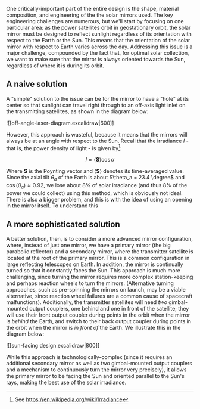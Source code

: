 One critically-important part of the entire design is the shape, material composition, and engineering of the the solar mirrors used. The key engineering challenges are numerous, but we'll start by focusing on one particular area: as the power satellites orbit in geostationary orbit, the solar mirror must be designed to reflect sunlight regardless of its orientation with respect to the Earth or the Sun. This means that the orientation of the solar mirror with respect to Earth varies across the day. Addressing this issue is a major challenge, compounded by the fact that, for optimal solar collection, we want to make sure that the mirror is always oriented towards the Sun, regardless of where it is during its orbit.

## A naive solution

A "simple" solution to the issue can be for the mirror to have a "hole" at its center so that sunlight can travel right through to an off-axis light inlet on the transmitting satellites, as shown in the diagram below:

![[off-angle-laser-diagram.excalidraw|600]]

However, this approach is wasteful, because it means that the mirrors will always be at an angle with respect to the Sun. Recall that the irradiance $I$ - that is, the power density of light - is given by[^1]:

$$
I = \langle \mathbf{S}\rangle \cos \alpha
$$

Where $\mathbf{S}$ is the Poynting vector and $\langle \mathbf{S}\rangle$ denotes its time-averaged value. Since the axial tilt $\theta_a$ of the Earth is about $\theta_a = 23.4 \degree$ and $\cos(\theta_a) \approx 0.92$, we lose about 8% of solar irradiance (and thus 8% of the power we could collect) using this method, which is obviously not ideal. There is also a bigger problem, and this is with the idea of using an opening in the mirror itself. To understand this

## A more sophisticated solution

A better solution, then, is to consider a more advanced mirror configuration, where, instead of just one mirror, we have a primary mirror (the big parabolic reflector) and a secondary mirror, where the transmitter satellite is located at the root of the primary mirror. This is a common configuration in large reflecting telescopes on Earth. In addition, the mirror is continually turned so that it constantly faces the Sun. This approach is much more challenging, since turning the mirror requires more complex station-keeping and perhaps reaction wheels to turn the mirrors. (Alternative turning approaches, such as pre-spinning the mirrors on launch, may be a viable alternative, since reaction wheel failures are a common cause of spacecraft malfunctions). Additionally, the transmitter satellites will need _two_ gimbal-mounted output couplers, one behind and one in front of the satellite; they will use their front output coupler during points in the orbit when the mirror is *behind* the Earth, and switch to their back output coupler during points in the orbit when the mirror is _in front of_ the Earth. We illustrate this in the diagram below:

![[sun-facing design.excalidraw|800]]

While this approach is technologically-complex (since it requires an additional secondary mirror as well as two gimbal-mounted output couplers and a mechanism to continuously turn the mirror very precisely), it allows the primary mirror to be facing the Sun and oriented parallel to the Sun's rays, making the best use of the solar irradiance.

[^1]: See https://en.wikipedia.org/wiki/Irradiance